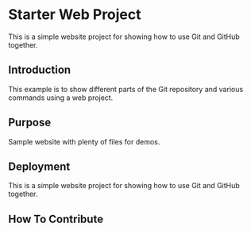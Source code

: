 # Starter Web Project

This is a simple website project for
showing how to use Git and GitHub together.

## Introduction

This example is to show different parts of the Git repository and various commands using a web project.  

## Purpose

Sample website with plenty of files for demos.

## Deployment

This is a simple website project for
showing how to use Git and GitHub together.

## How To Contribute

